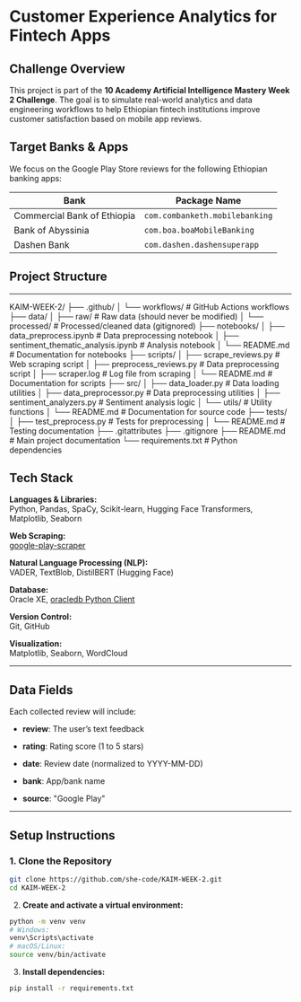 # Customer Experience Analytics for Fintech Apps

## Challenge Overview

This project is part of the **10 Academy Artificial Intelligence Mastery Week 2 Challenge**. The goal is to simulate real-world analytics and data engineering workflows to help Ethiopian fintech institutions improve customer satisfaction based on mobile app reviews.

## Target Banks & Apps
We focus on the Google Play Store reviews for the following Ethiopian banking apps:

| Bank                        | Package Name                        |
|-----------------------------|--------------------------------------|
| Commercial Bank of Ethiopia | `com.combanketh.mobilebanking`      |
| Bank of Abyssinia           | `com.boa.boaMobileBanking`          |
| Dashen Bank                 | `com.dashen.dashensuperapp`         |

## Project Structure

---
KAIM-WEEK-2/
├── .github/
│   └── workflows/            # GitHub Actions workflows
├── data/
│   ├── raw/                  # Raw data (should never be modified)
│   └── processed/            # Processed/cleaned data (gitignored)
├── notebooks/
│   ├── data_preprocess.ipynb # Data preprocessing notebook
│   ├── sentiment_thematic_analysis.ipynb # Analysis notebook
│   └── README.md             # Documentation for notebooks
├── scripts/
│   ├── scrape_reviews.py     # Web scraping script
│   ├── preprocess_reviews.py # Data preprocessing script
│   ├── scraper.log           # Log file from scraping
│   └── README.md             # Documentation for scripts
├── src/
│   ├── data_loader.py        # Data loading utilities
│   ├── data_preprocessor.py  # Data preprocessing utilities
│   ├── sentiment_analyzers.py # Sentiment analysis logic
│   └── utils/               # Utility functions
│   └── README.md            # Documentation for source code
├── tests/
│   ├── test_preprocess.py    # Tests for preprocessing
│   └── README.md            # Testing documentation
├── .gitattributes
├── .gitignore
├── README.md                 # Main project documentation
└── requirements.txt          # Python dependencies

## Tech Stack

**Languages & Libraries:**  
Python, Pandas, SpaCy, Scikit-learn, Hugging Face Transformers, Matplotlib, Seaborn

**Web Scraping:**  
[google-play-scraper](https://pypi.org/project/google-play-scraper/)

**Natural Language Processing (NLP):**  
VADER, TextBlob, DistilBERT (Hugging Face)

**Database:**  
Oracle XE, [oracledb Python Client](https://python-oracledb.readthedocs.io/en/latest/)

**Version Control:**  
Git, GitHub

**Visualization:**  
Matplotlib, Seaborn, WordCloud

---
## Data Fields

Each collected review will include:

- **review**: The user’s text feedback

- **rating**: Rating score (1 to 5 stars)

- **date**: Review date (normalized to YYYY-MM-DD)

- **bank**: App/bank name

- **source**: "Google Play"
---

## Setup Instructions

### 1. Clone the Repository

```bash
git clone https://github.com/she-code/KAIM-WEEK-2.git
cd KAIM-WEEK-2
```

2. **Create and activate a virtual environment:**

```bash
python -m venv venv
# Windows:
venv\Scripts\activate
# macOS/Linux:
source venv/bin/activate
```
3. **Install dependencies:**

```bash
pip install -r requirements.txt

```